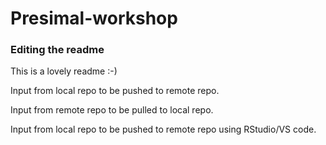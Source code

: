 # Presimal-workshop

### Editing the readme

This is a lovely readme :-) 

Input from local repo to be pushed to remote repo.

Input from remote repo to be pulled to local repo.

Input from local repo to be pushed to remote repo using RStudio/VS code.
